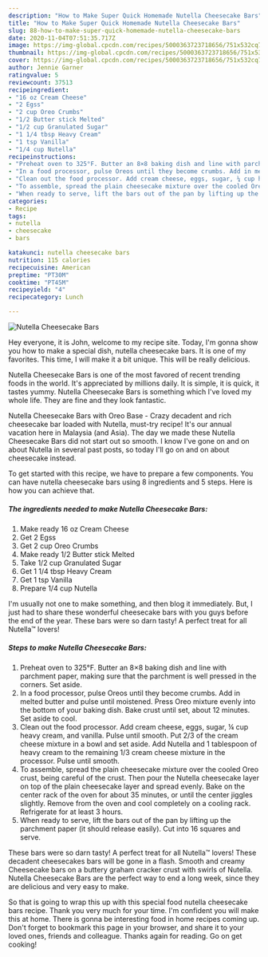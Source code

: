 ```yaml
---
description: "How to Make Super Quick Homemade Nutella Cheesecake Bars"
title: "How to Make Super Quick Homemade Nutella Cheesecake Bars"
slug: 88-how-to-make-super-quick-homemade-nutella-cheesecake-bars
date: 2020-11-04T07:51:35.717Z
image: https://img-global.cpcdn.com/recipes/5000363723718656/751x532cq70/nutella-cheesecake-bars-recipe-main-photo.jpg
thumbnail: https://img-global.cpcdn.com/recipes/5000363723718656/751x532cq70/nutella-cheesecake-bars-recipe-main-photo.jpg
cover: https://img-global.cpcdn.com/recipes/5000363723718656/751x532cq70/nutella-cheesecake-bars-recipe-main-photo.jpg
author: Jennie Garner
ratingvalue: 5
reviewcount: 37513
recipeingredient:
- "16 oz Cream Cheese"
- "2 Egss"
- "2 cup Oreo Crumbs"
- "1/2 Butter stick Melted"
- "1/2 cup Granulated Sugar"
- "1 1/4 tbsp Heavy Cream"
- "1 tsp Vanilla"
- "1/4 cup Nutella"
recipeinstructions:
- "Preheat oven to 325°F. Butter an 8×8 baking dish and line with parchment paper, making sure that the parchment is well pressed in the corners. Set aside."
- "In a food processor, pulse Oreos until they become crumbs. Add in melted butter and pulse until moistened. Press Oreo mixture evenly into the bottom of your baking dish. Bake crust until set, about 12 minutes. Set aside to cool."
- "Clean out the food processor. Add cream cheese, eggs, sugar, ¼ cup heavy cream, and vanilla. Pulse until smooth. Put 2/3 of the cream cheese mixture in a bowl and set aside. Add Nutella and 1 tablespoon of heavy cream to the remaining 1/3 cream cheese mixture in the processor. Pulse until smooth."
- "To assemble, spread the plain cheesecake mixture over the cooled Oreo crust, being careful of the crust. Then pour the Nutella cheesecake layer on top of the plain cheesecake layer and spread evenly. Bake on the center rack of the oven for about 35 minutes, or until the center jiggles slightly. Remove from the oven and cool completely on a cooling rack. Refrigerate for at least 3 hours."
- "When ready to serve, lift the bars out of the pan by lifting up the parchment paper (it should release easily). Cut into 16 squares and serve."
categories:
- Recipe
tags:
- nutella
- cheesecake
- bars

katakunci: nutella cheesecake bars 
nutrition: 115 calories
recipecuisine: American
preptime: "PT30M"
cooktime: "PT45M"
recipeyield: "4"
recipecategory: Lunch

---
```



![Nutella Cheesecake Bars](https://img-global.cpcdn.com/recipes/5000363723718656/751x532cq70/nutella-cheesecake-bars-recipe-main-photo.jpg)

Hey everyone, it is John, welcome to my recipe site. Today, I'm gonna show you how to make a special dish, nutella cheesecake bars. It is one of my favorites. This time, I will make it a bit unique. This will be really delicious.

Nutella Cheesecake Bars is one of the most favored of recent trending foods in the world. It's appreciated by millions daily. It is simple, it is quick, it tastes yummy. Nutella Cheesecake Bars is something which I've loved my whole life. They are fine and they look fantastic.

Nutella Cheesecake Bars with Oreo Base - Crazy decadent and rich cheesecake bar loaded with Nutella, must-try recipe! It&#39;s our annual vacation here in Malaysia (and Asia). The day we made these Nutella Cheesecake Bars did not start out so smooth. I know I&#39;ve gone on and on about Nutella in several past posts, so today I&#39;ll go on and on about cheesecake instead.


To get started with this recipe, we have to prepare a few components. You can have nutella cheesecake bars using 8 ingredients and 5 steps. Here is how you can achieve that.

<!--inarticleads1-->

##### The ingredients needed to make Nutella Cheesecake Bars:

1. Make ready 16 oz Cream Cheese
1. Get 2 Egss
1. Get 2 cup Oreo Crumbs
1. Make ready 1/2 Butter stick Melted
1. Take 1/2 cup Granulated Sugar
1. Get 1 1/4 tbsp Heavy Cream
1. Get 1 tsp Vanilla
1. Prepare 1/4 cup Nutella


I&#39;m usually not one to make something, and then blog it immediately. But, I just had to share these wonderful cheesecake bars with you guys before the end of the year. These bars were so darn tasty! A perfect treat for all Nutella™ lovers! 

<!--inarticleads2-->

##### Steps to make Nutella Cheesecake Bars:

1. Preheat oven to 325°F. Butter an 8×8 baking dish and line with parchment paper, making sure that the parchment is well pressed in the corners. Set aside.
1. In a food processor, pulse Oreos until they become crumbs. Add in melted butter and pulse until moistened. Press Oreo mixture evenly into the bottom of your baking dish. Bake crust until set, about 12 minutes. Set aside to cool.
1. Clean out the food processor. Add cream cheese, eggs, sugar, ¼ cup heavy cream, and vanilla. Pulse until smooth. Put 2/3 of the cream cheese mixture in a bowl and set aside. Add Nutella and 1 tablespoon of heavy cream to the remaining 1/3 cream cheese mixture in the processor. Pulse until smooth.
1. To assemble, spread the plain cheesecake mixture over the cooled Oreo crust, being careful of the crust. Then pour the Nutella cheesecake layer on top of the plain cheesecake layer and spread evenly. Bake on the center rack of the oven for about 35 minutes, or until the center jiggles slightly. Remove from the oven and cool completely on a cooling rack. Refrigerate for at least 3 hours.
1. When ready to serve, lift the bars out of the pan by lifting up the parchment paper (it should release easily). Cut into 16 squares and serve.


These bars were so darn tasty! A perfect treat for all Nutella™ lovers! These decadent cheesecakes bars will be gone in a flash. Smooth and creamy Cheesecake bars on a buttery graham cracker crust with swirls of Nutella. Nutella Cheesecake Bars are the perfect way to end a long week, since they are delicious and very easy to make. 

So that is going to wrap this up with this special food nutella cheesecake bars recipe. Thank you very much for your time. I'm confident you will make this at home. There is gonna be interesting food in home recipes coming up. Don't forget to bookmark this page in your browser, and share it to your loved ones, friends and colleague. Thanks again for reading. Go on get cooking!
